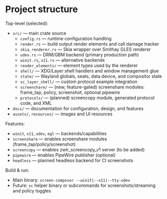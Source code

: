 # Project structure

Top-level (selected):
- `src/` — main crate source
  - `config.rs` — runtime configuration handling
  - `render.rs` — build output render elements and call damage tracker
  - `skia_renderer.rs` — Skia wrapper over Smithay GLES renderer
  - `udev.rs` — DRM/GBM backend (primary production path)
  - `winit.rs`, `x11.rs` — alternative backends
  - `render_elements/` — element types used by the renderer
  - `shell/` — XDG/Layer shell handlers and window management glue
  - `state/` — Wayland globals, seats, data device, and compositor state
  - `sc_layer_shell/` — custom protocol example integration
  - `screenshare/` — (new, feature-gated) screenshare modules: frame_tap, policy, screenshot, optional pipewire
  - `protocols/` — (planned) screencopy module, generated protocol code, and XML
- `docs/` — documentation for configuration, design, and features
- `assets/`, `resources/` — images and UI resources

Features:
- `winit`, `x11`, `udev`, `egl` — backends/capabilities
- `screenshare` — enables screenshare modules (frame_tap/policy/screenshot)
- `screencopy` — enables zwlr_screencopy_v1 server (to be added)
- `pipewire` — enables PipeWire publisher (optional)
- `headless` — planned headless backend for CI screenshots

Build & run:
- Main binary: `screen-composer --winit|--x11|--tty-udev`
- Future: `sc` helper binary or subcommands for screenshots/streaming and policy toggles
